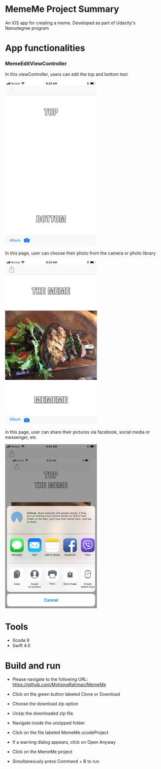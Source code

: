 # MemeMe Project Summary
An iOS app for creating a meme. Developed as part of Udacity's Nanodegree program

# App functionalities
### MemeEditViewController 
In this viewController, users can edit the top and bottom text



![alt text](https://github.com/MohsinaRahman/MemeMe/blob/master/edit_page.png "Edit Page")


In this page, user can choose their photo from the camera or photo library 



![alt text](https://github.com/MohsinaRahman/MemeMe/blob/master/meme_page.png "Meme Page")


in this page, user can share their pictures via facebook, social media or messenger, etc



![alt text](https://github.com/MohsinaRahman/MemeMe/blob/master/share_page.png "Share Page")


# Tools
* Xcode 9
* Swift 4.0


# Build and run

* Please navigate to the following URL: https://github.com/MohsinaRahman/MemeMe

* Click on the green button labeled Clone or Download

* Choose the download zip option

* Unzip the downloaded zip file.

* Navigate inside the unzipped folder.

* Click on the file labeled MemeMe.xcodeProject

* If a warning dialog appears, click on Open Anyway

* Click on the MemeMe project

* Simultaneously press Command + B to run
